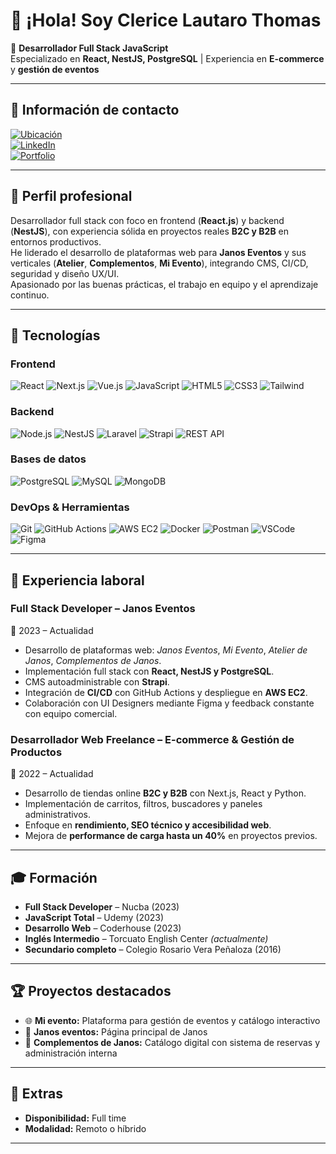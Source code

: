 # 👋 ¡Hola! Soy Clerice Lautaro Thomas

💼 **Desarrollador Full Stack JavaScript**  
Especializado en **React, NestJS, PostgreSQL** | Experiencia en **E-commerce** y **gestión de eventos**  

---

## 📍 Información de contacto
[![Ubicación](https://img.shields.io/badge/Muñiz%2C%20Buenos%20Aires-Argentina-lightgrey?style=for-the-badge&logo=google-maps)](https://github.com/Lautaro-Clerice)  
[![LinkedIn](https://img.shields.io/badge/LinkedIn-Perfil-blue?style=for-the-badge&logo=linkedin)](https://www.linkedin.com/in/lautaroclerice/)  
[![Portfolio](https://img.shields.io/badge/Portfolio-Web-orange?style=for-the-badge&logo=react)](https://portafolio-vue-git-master-lautaroclerices-projects.vercel.app/)


---

## 🧠 Perfil profesional
Desarrollador full stack con foco en frontend (**React.js**) y backend (**NestJS**), con experiencia sólida en proyectos reales **B2C y B2B** en entornos productivos.  
He liderado el desarrollo de plataformas web para **Janos Eventos** y sus verticales (**Atelier**, **Complementos**, **Mi Evento**), integrando CMS, CI/CD, seguridad y diseño UX/UI.  
Apasionado por las buenas prácticas, el trabajo en equipo y el aprendizaje continuo.

---

## 🔧 Tecnologías

### **Frontend**
![React](https://img.shields.io/badge/React-20232A?style=for-the-badge&logo=react&logoColor=61DAFB)
![Next.js](https://img.shields.io/badge/Next.js-000000?style=for-the-badge&logo=nextdotjs&logoColor=white)
![Vue.js](https://img.shields.io/badge/Vue.js-35495E?style=for-the-badge&logo=vuedotjs&logoColor=4FC08D)
![JavaScript](https://img.shields.io/badge/JavaScript-323330?style=for-the-badge&logo=javascript&logoColor=F7DF1E)
![HTML5](https://img.shields.io/badge/HTML5-E34F26?style=for-the-badge&logo=html5&logoColor=white)
![CSS3](https://img.shields.io/badge/CSS3-1572B6?style=for-the-badge&logo=css3&logoColor=white)
![Tailwind](https://img.shields.io/badge/Tailwind_CSS-38B2AC?style=for-the-badge&logo=tailwind-css&logoColor=white)

### **Backend**
![Node.js](https://img.shields.io/badge/Node.js-43853D?style=for-the-badge&logo=node.js&logoColor=white)
![NestJS](https://img.shields.io/badge/NestJS-E0234E?style=for-the-badge&logo=nestjs&logoColor=white)
![Laravel](https://img.shields.io/badge/Laravel-FF2D20?style=for-the-badge&logo=laravel&logoColor=white)
![Strapi](https://img.shields.io/badge/Strapi-2E7EEA?style=for-the-badge&logo=strapi&logoColor=white)
![REST API](https://img.shields.io/badge/REST-02569B?style=for-the-badge&logo=api&logoColor=white)

### **Bases de datos**
![PostgreSQL](https://img.shields.io/badge/PostgreSQL-316192?style=for-the-badge&logo=postgresql&logoColor=white)
![MySQL](https://img.shields.io/badge/MySQL-4479A1?style=for-the-badge&logo=mysql&logoColor=white)
![MongoDB](https://img.shields.io/badge/MongoDB-4EA94B?style=for-the-badge&logo=mongodb&logoColor=white)

### **DevOps & Herramientas**
![Git](https://img.shields.io/badge/Git-F05032?style=for-the-badge&logo=git&logoColor=white)
![GitHub Actions](https://img.shields.io/badge/GitHub_Actions-2088FF?style=for-the-badge&logo=github-actions&logoColor=white)
![AWS EC2](https://img.shields.io/badge/AWS_EC2-FF9900?style=for-the-badge&logo=amazon-aws&logoColor=white)
![Docker](https://img.shields.io/badge/Docker-2496ED?style=for-the-badge&logo=docker&logoColor=white)
![Postman](https://img.shields.io/badge/Postman-FF6C37?style=for-the-badge&logo=postman&logoColor=white)
![VSCode](https://img.shields.io/badge/VSCode-007ACC?style=for-the-badge&logo=visual-studio-code&logoColor=white)
![Figma](https://img.shields.io/badge/Figma-F24E1E?style=for-the-badge&logo=figma&logoColor=white)

---

## 💼 Experiencia laboral

### **Full Stack Developer – Janos Eventos**  
📅 2023 – Actualidad 
- Desarrollo de plataformas web: *Janos Eventos*, *Mi Evento*, *Atelier de Janos*, *Complementos de Janos*.  
- Implementación full stack con **React, NestJS y PostgreSQL**.  
- CMS autoadministrable con **Strapi**.  
- Integración de **CI/CD** con GitHub Actions y despliegue en **AWS EC2**.  
- Colaboración con UI Designers mediante Figma y feedback constante con equipo comercial.  

### **Desarrollador Web Freelance – E-commerce & Gestión de Productos**  
📅 2022 – Actualidad  
- Desarrollo de tiendas online **B2C y B2B** con Next.js, React y Python.  
- Implementación de carritos, filtros, buscadores y paneles administrativos.  
- Enfoque en **rendimiento, SEO técnico y accesibilidad web**.  
- Mejora de **performance de carga hasta un 40%** en proyectos previos.  

---

## 🎓 Formación
- **Full Stack Developer** – Nucba (2023)  
- **JavaScript Total** – Udemy (2023)  
- **Desarrollo Web** – Coderhouse (2023)  
- **Inglés Intermedio** – Torcuato English Center *(actualmente)*  
- **Secundario completo** – Colegio Rosario Vera Peñaloza (2016)  

---

## 🏆 Proyectos destacados
- 🌐 **Mi evento:** Plataforma para gestión de eventos y catálogo interactivo  
- 👗 **Janos eventos:** Página principal de Janos  
- 🎁 **Complementos de Janos:** Catálogo digital con sistema de reservas y administración interna  

---

## 📌 Extras
- **Disponibilidad:** Full time  
- **Modalidad:** Remoto o híbrido  

---


